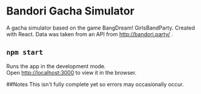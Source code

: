 # Bandori Gacha Simulator
A gacha simulator based on the game BangDream! GirlsBandParty. Created with React. Data was taken from an API from http://bandori.party/ .
## `npm start`
Runs the app in the development mode.<br>
Open [http://localhost:3000](http://localhost:3000) to view it in the browser.

##Notes
This isn't fully complete yet so errors may occasionally occur.